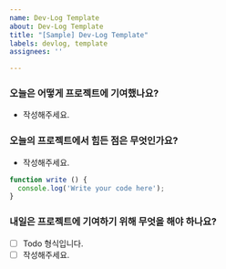 ```yaml
---
name: Dev-Log Template
about: Dev-Log Template
title: "[Sample] Dev-Log Template"
labels: devlog, template
assignees: ''

---
```


### 오늘은 어떻게 프로젝트에 기여했나요?
- 작성해주세요.

### 오늘의 프로젝트에서 힘든 점은 무엇인가요?
- 작성해주세요.

```javascript
function write () {
  console.log('Write your code here');
}
```

### 내일은 프로젝트에 기여하기 위해 무엇을 해야 하나요?
 - [ ] Todo 형식입니다.
 - [ ] 작성해주세요.

